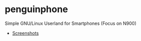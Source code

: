 # penguinphone
Simple GNU/Linux Userland for Smartphones (Focus on N900)

* [Screenshots](https://github.com/robotanarchy/penguinphone/issues/1)
